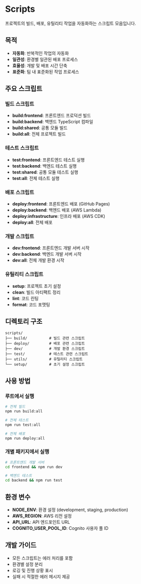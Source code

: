 # Scripts

프로젝트의 빌드, 배포, 유틸리티 작업을 자동화하는 스크립트 모음입니다.

## 목적

- **자동화**: 반복적인 작업의 자동화
- **일관성**: 환경별 일관된 배포 프로세스
- **효율성**: 개발 및 배포 시간 단축
- **표준화**: 팀 내 표준화된 작업 프로세스

## 주요 스크립트

### 빌드 스크립트
- **build:frontend**: 프론트엔드 프로덕션 빌드
- **build:backend**: 백엔드 TypeScript 컴파일
- **build:shared**: 공통 모듈 빌드
- **build:all**: 전체 프로젝트 빌드

### 테스트 스크립트
- **test:frontend**: 프론트엔드 테스트 실행
- **test:backend**: 백엔드 테스트 실행
- **test:shared**: 공통 모듈 테스트 실행
- **test:all**: 전체 테스트 실행

### 배포 스크립트
- **deploy:frontend**: 프론트엔드 배포 (GitHub Pages)
- **deploy:backend**: 백엔드 배포 (AWS Lambda)
- **deploy:infrastructure**: 인프라 배포 (AWS CDK)
- **deploy:all**: 전체 배포

### 개발 스크립트
- **dev:frontend**: 프론트엔드 개발 서버 시작
- **dev:backend**: 백엔드 개발 서버 시작
- **dev:all**: 전체 개발 환경 시작

### 유틸리티 스크립트
- **setup**: 프로젝트 초기 설정
- **clean**: 빌드 아티팩트 정리
- **lint**: 코드 린팅
- **format**: 코드 포맷팅

## 디렉토리 구조

```
scripts/
├── build/          # 빌드 관련 스크립트
├── deploy/         # 배포 관련 스크립트
├── dev/            # 개발 환경 스크립트
├── test/           # 테스트 관련 스크립트
├── utils/          # 유틸리티 스크립트
└── setup/          # 초기 설정 스크립트
```

## 사용 방법

### 루트에서 실행
```bash
# 전체 빌드
npm run build:all

# 전체 테스트
npm run test:all

# 전체 배포
npm run deploy:all
```

### 개별 패키지에서 실행
```bash
# 프론트엔드 개발 서버
cd frontend && npm run dev

# 백엔드 테스트
cd backend && npm run test
```

## 환경 변수

- **NODE_ENV**: 환경 설정 (development, staging, production)
- **AWS_REGION**: AWS 리전 설정
- **API_URL**: API 엔드포인트 URL
- **COGNITO_USER_POOL_ID**: Cognito 사용자 풀 ID

## 개발 가이드

- 모든 스크립트는 에러 처리를 포함
- 환경별 설정 분리
- 로깅 및 진행 상황 표시
- 실패 시 적절한 에러 메시지 제공
